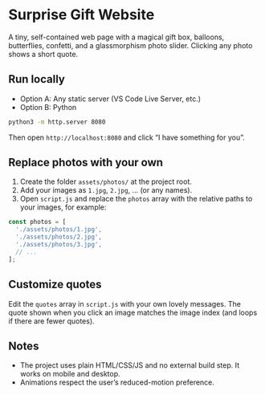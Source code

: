 # Surprise Gift Website

A tiny, self-contained web page with a magical gift box, balloons, butterflies, confetti, and a glassmorphism photo slider. Clicking any photo shows a short quote.

## Run locally

- Option A: Any static server (VS Code Live Server, etc.)
- Option B: Python

```bash
python3 -m http.server 8080
```

Then open `http://localhost:8080` and click “I have something for you”.

## Replace photos with your own

1. Create the folder `assets/photos/` at the project root.
2. Add your images as `1.jpg`, `2.jpg`, ... (or any names).
3. Open `script.js` and replace the `photos` array with the relative paths to your images, for example:

```js
const photos = [
  './assets/photos/1.jpg',
  './assets/photos/2.jpg',
  './assets/photos/3.jpg',
  // ...
];
```

## Customize quotes

Edit the `quotes` array in `script.js` with your own lovely messages. The quote shown when you click an image matches the image index (and loops if there are fewer quotes).

## Notes

- The project uses plain HTML/CSS/JS and no external build step. It works on mobile and desktop.
- Animations respect the user’s reduced-motion preference.